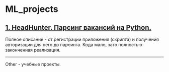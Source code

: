 # ML_projects

## <a href="https://github.com/ML-rus/ML_projects/tree/main/HeadHunter">1. HeadHunter. Парсинг вакансий на Python.</a>

Полное описание - от регистрации приложения (скрипта) и получения авторизации для него до парсинга. Кода мало, зато полностью законченная реализация.

<hr>
Other - учебные проекты.
